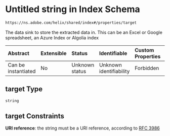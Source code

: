 # Untitled string in Index Schema

```txt
https://ns.adobe.com/helix/shared/index#/properties/target
```

The data sink to store the extracted data in. This can be an Excel or Google spreadsheet, an Azure Index or Algolia index

| Abstract            | Extensible | Status         | Identifiable            | Custom Properties | Additional Properties | Access Restrictions | Defined In                                                      |
| :------------------ | :--------- | :------------- | :---------------------- | :---------------- | :-------------------- | :------------------ | :-------------------------------------------------------------- |
| Can be instantiated | No         | Unknown status | Unknown identifiability | Forbidden         | Allowed               | none                | [index.schema.json\*](index.schema.json "open original schema") |

## target Type

`string`

## target Constraints

**URI reference**: the string must be a URI reference, according to [RFC 3986](https://tools.ietf.org/html/rfc3986 "check the specification")
